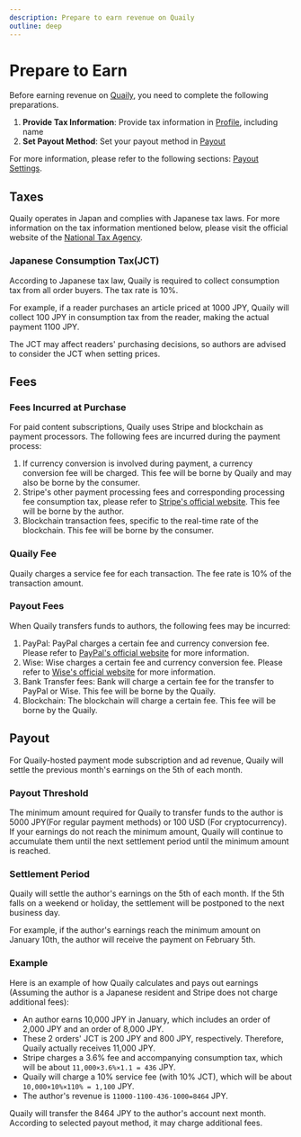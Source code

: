 ```yaml
---
description: Prepare to earn revenue on Quaily
outline: deep
---
```


# Prepare to Earn

Before earning revenue on [Quaily](https://quaily.com), you need to complete the following preparations.

1. **Provide Tax Information**: Provide tax information in [Profile](https://quaily.com/dashboard/profile/payout), including name
2. **Set Payout Method**: Set your payout method in [Payout](https://quaily.com/dashboard/profile/payout)

For more information, please refer to the following sections: [Payout Settings](./payout-settings).

## Taxes

Quaily operates in Japan and complies with Japanese tax laws. For more information on the tax information mentioned below, please visit the official website of the [National Tax Agency](https://www.nta.go.jp).

### Japanese Consumption Tax(JCT)

According to Japanese tax law, Quaily is required to collect consumption tax from all order buyers. The tax rate is 10%.

For example, if a reader purchases an article priced at 1000 JPY, Quaily will collect 100 JPY in consumption tax from the reader, making the actual payment 1100 JPY.

The JCT may affect readers' purchasing decisions, so authors are advised to consider the JCT when setting prices.

## Fees

### Fees Incurred at Purchase

For paid content subscriptions, Quaily uses Stripe and blockchain as payment processors. The following fees are incurred during the payment process:

1. If currency conversion is involved during payment, a currency conversion fee will be charged. This fee will be borne by Quaily and may also be borne by the consumer.
2. Stripe's other payment processing fees and corresponding processing fee consumption tax, please refer to [Stripe's official website](https://stripe.com/en-jp/pricing). This fee will be borne by the author.
3. Blockchain transaction fees, specific to the real-time rate of the blockchain. This fee will be borne by the consumer.

### Quaily Fee

Quaily charges a service fee for each transaction. The fee rate is 10% of the transaction amount.

### Payout Fees

When Quaily transfers funds to authors, the following fees may be incurred:

1. PayPal: PayPal charges a certain fee and currency conversion fee. Please refer to [PayPal's official website](https://www.paypal.com/us/webapps/mpp/paypal-fees) for more information.
2. Wise: Wise charges a certain fee and currency conversion fee. Please refer to [Wise's official website](https://wise.com/jp/pricing/) for more information.
3. Bank Transfer fees: Bank will charge a certain fee for the transfer to PayPal or Wise. This fee will be borne by the Quaily.
4. Blockchain: The blockchain will charge a certain fee. This fee will be borne by the Quaily.

## Payout

For Quaily-hosted payment mode subscription and ad revenue, Quaily will settle the previous month's earnings on the 5th of each month.

### Payout Threshold

The minimum amount required for Quaily to transfer funds to the author is 5000 JPY(For regular payment methods) or 100 USD (For cryptocurrency). If your earnings do not reach the minimum amount, Quaily will continue to accumulate them until the next settlement period until the minimum amount is reached.

### Settlement Period

Quaily will settle the author's earnings on the 5th of each month. If the 5th falls on a weekend or holiday, the settlement will be postponed to the next business day.

For example, if the author's earnings reach the minimum amount on January 10th, the author will receive the payment on February 5th.

### Example

Here is an example of how Quaily calculates and pays out earnings (Assuming the author is a Japanese resident and Stripe does not charge additional fees):

- An author earns 10,000 JPY in January, which includes an order of 2,000 JPY and an order of 8,000 JPY.
- These 2 orders' JCT is 200 JPY and 800 JPY, respectively. Therefore, Quaily actually receives 11,000 JPY.
- Stripe charges a 3.6% fee and accompanying consumption tax, which will be about `11,000×3.6%×1.1 = 436` JPY.
- Quaily will charge a 10% service fee (with 10% JCT), which will be about `10,000×10%×110% = 1,100` JPY.
- The author's revenue is `11000-1100-436-1000=8464` JPY.

Quaily will transfer the 8464 JPY to the author's account next month. According to selected payout method, it may charge additional fees.
